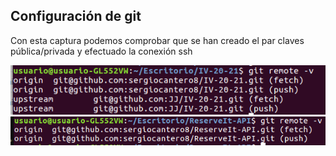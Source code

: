 ## Configuración de git 
Con esta captura podemos comprobar que se han creado el par claves pública/privada y efectuado la conexión ssh

![imagen de la configuración](https://github.com/sergiocantero8/ReserveIt-API/blob/master/docs/img/img1.png)
![segunda imagen de la configuración](https://github.com/sergiocantero8/ReserveIt-API/blob/master/docs/img/img2.png)
